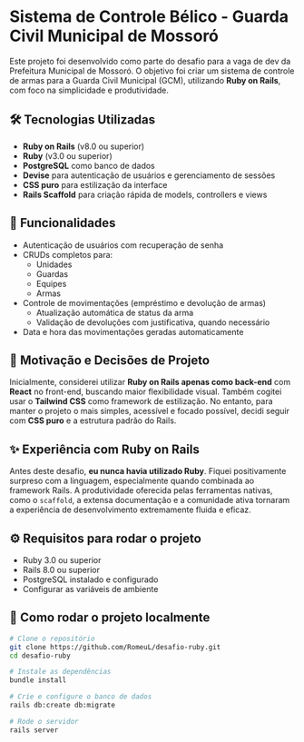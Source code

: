 # Sistema de Controle Bélico - Guarda Civil Municipal de Mossoró

Este projeto foi desenvolvido como parte do desafio para a vaga de dev da Prefeitura Municipal de Mossoró. O objetivo foi criar um sistema de controle de armas para a Guarda Civil Municipal (GCM), utilizando **Ruby on Rails**, com foco na simplicidade e produtividade.

## 🛠 Tecnologias Utilizadas

- **Ruby on Rails** (v8.0 ou superior)
- **Ruby** (v3.0 ou superior)
- **PostgreSQL** como banco de dados
- **Devise** para autenticação de usuários e gerenciamento de sessões
- **CSS puro** para estilização da interface
- **Rails Scaffold** para criação rápida de models, controllers e views

## 📌 Funcionalidades

- Autenticação de usuários com recuperação de senha
- CRUDs completos para:
  - Unidades
  - Guardas
  - Equipes
  - Armas 
- Controle de movimentações (empréstimo e devolução de armas)
  - Atualização automática de status da arma
  - Validação de devoluções com justificativa, quando necessário
- Data e hora das movimentações geradas automaticamente

## 🧠 Motivação e Decisões de Projeto

Inicialmente, considerei utilizar **Ruby on Rails apenas como back-end** com **React** no front-end, buscando maior flexibilidade visual. Também cogitei usar o **Tailwind CSS** como framework de estilização. No entanto, para manter o projeto o mais simples, acessível e focado possível, decidi seguir com **CSS puro** e a estrutura padrão do Rails.

## ✨ Experiência com Ruby on Rails

Antes deste desafio, **eu nunca havia utilizado Ruby**. Fiquei positivamente surpreso com a linguagem, especialmente quando combinada ao framework Rails. A produtividade oferecida pelas ferramentas nativas, como o `scaffold`, a extensa documentação e a comunidade ativa tornaram a experiência de desenvolvimento extremamente fluida e eficaz.

## ⚙️ Requisitos para rodar o projeto

- Ruby 3.0 ou superior
- Rails 8.0 ou superior
- PostgreSQL instalado e configurado
- Configurar as variáveis de ambiente

## 🚀 Como rodar o projeto localmente

```bash
# Clone o repositório
git clone https://github.com/RomeuL/desafio-ruby.git
cd desafio-ruby

# Instale as dependências
bundle install

# Crie e configure o banco de dados
rails db:create db:migrate

# Rode o servidor
rails server
